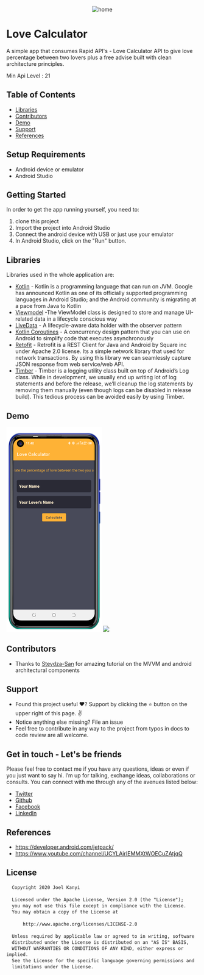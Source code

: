 <p align="center">
<img src="screenshots/mvvmnotelogo.png" alt="home" width="100"/>

# Love Calculator

A simple app that consumes Rapid API's - Love Calculator API  to give love percentage between two lovers plus a free advise built with clean architecture principles.

Min Api Level : 21 


## Table of Contents

- [Libraries](#libraries)
- [Contributors](#contributors)
- [Demo](#demo)
- [Support](#support)
- [References](#references)


## Setup Requirements

- Android device or emulator
- Android Studio

## Getting Started

In order to get the app running yourself, you need to:

1.  clone this project
2.  Import the project into Android Studio
3.  Connect the android device with USB or just use your emulator
4.  In Android Studio, click on the "Run" button.

## Libraries

Libraries used in the whole application are:

- [Kotlin](https://developer.android.com/kotlin) - Kotlin is a programming language that can run on JVM. Google has announced Kotlin as one of its officially supported programming languages in Android Studio; and the Android community is migrating at a pace from Java to Kotlin
- [Viewmodel](https://developer.android.com/topic/libraries/architecture/viewmodel) -The ViewModel class is designed to store and manage UI-related data in a lifecycle conscious way
- [LiveData](https://developer.android.com/topic/libraries/architecture/livedata) -  A lifecycle-aware data holder with the observer pattern
- [Kotlin Coroutines](https://developer.android.com/kotlin/coroutines) - A concurrency design pattern that you can use on Android to simplify code that executes asynchronously
- [Retofit](https://square.github.io/retrofit) -  Retrofit is a REST Client for Java and Android by Square inc under Apache 2.0 license. Its a simple network library that used for network transactions. By using this library we can seamlessly capture JSON response from web service/web API.
- [Timber](https://github.com/JakeWharton/timber) - Timber is a logging utility class built on top of Android’s Log class. While in development, we usually end up writing lot of log statements and before the release, we’ll cleanup the log statements by removing them manually (even though logs can be disabled in release build). This tedious process can be avoided easily by using Timber.

## Demo

<p float="left">
<img src="screenshots/Screenshot_20201225-114110.png" width=250/>
<img src="screenshotsScreenshot_20201225-114141.png" width=250/>
  </p>

## Contributors

- Thanks to [Stevdza-San](https://www.youtube.com/channel/UCYLAirIEMMXtWOECuZAtjqQ) for amazing tutorial on the MVVM and android architectural components

## Support

- Found this project useful ❤️? Support by clicking the ⭐️ button on the upper right of this page. ✌️
- Notice anything else missing? File an issue 
- Feel free to contribute in any way to the project from typos in docs to code review are all welcome.

## Get in touch - Let's be friends

Please feel free to contact me if you have any questions, ideas or even if you just want to say hi. I’m up for talking, exchange ideas, collaborations or consults. You can connect with me through any of the avenues listed below:
- [Twitter](https://twitter.com/_joelkanyi)
- [Github](https://github.com/JoelKanyi)
- [Facebook](https://www.facebook.com/joel.kanyi.71)
- [LinkedIn](https://www.linkedin.com/in/joel-kanyi-037270174/) 

## References

- https://developer.android.com/jetpack/
- https://www.youtube.com/channel/UCYLAirIEMMXtWOECuZAtjqQ

## License

 ```
   Copyright 2020 Joel Kanyi
   
   Licensed under the Apache License, Version 2.0 (the "License");
   you may not use this file except in compliance with the License.
   You may obtain a copy of the License at

       http://www.apache.org/licenses/LICENSE-2.0

   Unless required by applicable law or agreed to in writing, software
   distributed under the License is distributed on an "AS IS" BASIS,
   WITHOUT WARRANTIES OR CONDITIONS OF ANY KIND, either express or implied.
   See the License for the specific language governing permissions and
   limitations under the License.
